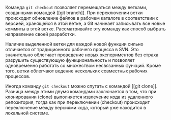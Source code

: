 Команда `git checkout` позволяет перемещаться между ветками, созданными командой [[git branch]]. При переключении ветки происходит обновление файлов в рабочем каталоге в соответствии с версией, хранящейся в этой ветке, а Git начинает записывать все новые коммиты в этой ветке. Рассматривайте эту команду как способ выбрать направление своей разработки.

Наличие выделенной ветки для каждой новой функции сильно отличается от традиционного рабочего процесса в SVN. Это значительно облегчает проведение новых экспериментов без страха разрушить существующую функциональность и позволяет одновременно работать со множеством несвязанных функций. Кроме того, ветки облегчают ведение нескольких совместных рабочих процессов.

Иногда команду `git checkout` можно спутать с командой [[git clone]]. Разница между этими двумя командами заключается в том, что при клонировании (clone) выполняется извлечение кода из удаленного репозитория, тогда как при переключении (checkout) происходит переключение между версиями кода, который уже находится в локальной системе.